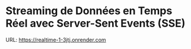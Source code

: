 # Streaming de Données en Temps Réel avec Server-Sent Events (SSE)

URL: https://realtime-1-3jtj.onrender.com
